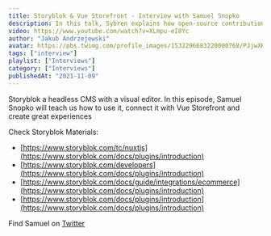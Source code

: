 ```yaml
---
title: Storyblok & Vue Storefront - Interview with Samuel Snopko
description: In this talk, Sybren explains how open-source contributions changed his life, and how everyone can get started.
video: https://www.youtube.com/watch?v=XLmpu-eI8Yc
author: "Jakub Andrzejewski"
avatar: https://pbs.twimg.com/profile_images/1532296683220000768/PJjwXRBO_400x400.jpg
tags: ["interview"]
playlist: ["Interviews"]
category: ["Interviews"]
publishedAt: "2021-11-09"
---
```

Storyblok a headless CMS with a visual editor. In this episode, Samuel Snopko will teach us how to use it, connect it with Vue Storefront and create great experiences

Check Storyblok Materials:
- [https://www.storyblok.com/tc/nuxtjs](https://www.storyblok.com/docs/plugins/introduction)
- [https://www.storyblok.com/developers](https://www.storyblok.com/docs/plugins/introduction)
- [https://www.storyblok.com/docs/guide/integrations/ecommerce](https://www.storyblok.com/docs/plugins/introduction)
- [https://www.storyblok.com/docs/plugins/introduction](https://www.storyblok.com/docs/plugins/introduction)

Find Samuel on [Twitter](https://www.storyblok.com/docs/plugins/introduction)
